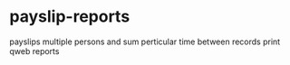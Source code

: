 # payslip-reports
payslips multiple persons and sum perticular time between records print qweb reports
